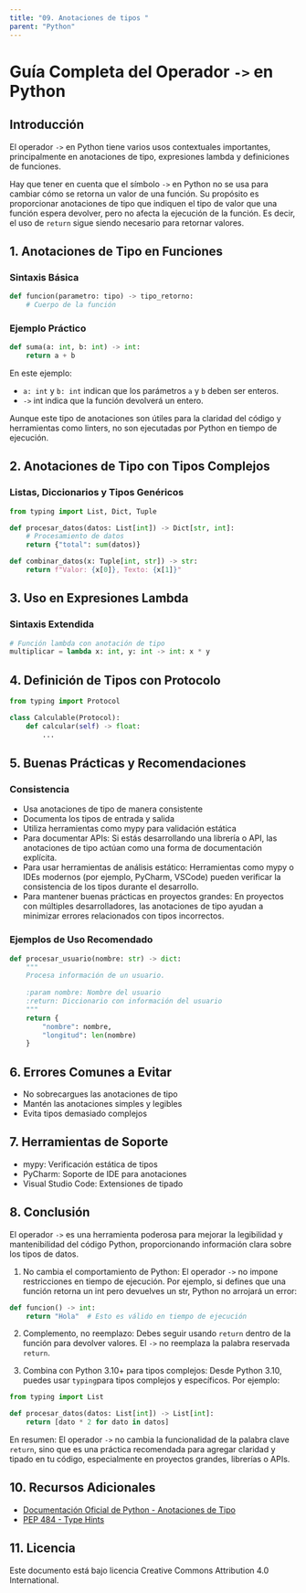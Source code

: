 ```yaml
---
title: "09. Anotaciones de tipos "
parent: "Python"
---
```



# Guía Completa del Operador `->` en Python

## Introducción
El operador `->` en Python tiene varios usos contextuales importantes, principalmente en anotaciones de tipo, expresiones lambda y definiciones de funciones.

Hay que tener en cuenta que el símbolo `->` en Python no se usa para cambiar cómo se retorna un valor de una función. Su propósito es proporcionar anotaciones de tipo que indiquen el tipo de valor que una función espera devolver, pero no afecta la ejecución de la función. Es decir, el uso de `return` sigue siendo necesario para retornar valores.

## 1. Anotaciones de Tipo en Funciones
### Sintaxis Básica
```python
def funcion(parametro: tipo) -> tipo_retorno:
    # Cuerpo de la función
```

### Ejemplo Práctico
```python
def suma(a: int, b: int) -> int:
    return a + b
```
En este ejemplo:

* `a: int` y `b: int` indican que los parámetros `a` y `b` deben ser enteros.
* `->` int indica que la función devolverá un entero.

Aunque este tipo de anotaciones son útiles para la claridad del código y herramientas como linters, no son ejecutadas por Python en tiempo de ejecución.


## 2. Anotaciones de Tipo con Tipos Complejos
### Listas, Diccionarios y Tipos Genéricos
```python
from typing import List, Dict, Tuple

def procesar_datos(datos: List[int]) -> Dict[str, int]:
    # Procesamiento de datos
    return {"total": sum(datos)}

def combinar_datos(x: Tuple[int, str]) -> str:
    return f"Valor: {x[0]}, Texto: {x[1]}"
```

## 3. Uso en Expresiones Lambda
### Sintaxis Extendida
```python
# Función lambda con anotación de tipo
multiplicar = lambda x: int, y: int -> int: x * y
```

## 4. Definición de Tipos con Protocolo
```python
from typing import Protocol

class Calculable(Protocol):
    def calcular(self) -> float:
        ...
```

## 5. Buenas Prácticas y Recomendaciones

### Consistencia
- Usa anotaciones de tipo de manera consistente
- Documenta los tipos de entrada y salida
- Utiliza herramientas como mypy para validación estática
- Para documentar APIs: Si estás desarrollando una librería o API, las anotaciones de tipo actúan como una forma de documentación explícita.
- Para usar herramientas de análisis estático: Herramientas como mypy o IDEs modernos (por ejemplo, PyCharm, VSCode) pueden verificar la consistencia de los tipos durante el desarrollo.
- Para mantener buenas prácticas en proyectos grandes: En proyectos con múltiples desarrolladores, las anotaciones de tipo ayudan a minimizar errores relacionados con tipos incorrectos.

### Ejemplos de Uso Recomendado
```python
def procesar_usuario(nombre: str) -> dict:
    """
    Procesa información de un usuario.
    
    :param nombre: Nombre del usuario
    :return: Diccionario con información del usuario
    """
    return {
        "nombre": nombre,
        "longitud": len(nombre)
    }
```

## 6. Errores Comunes a Evitar
- No sobrecargues las anotaciones de tipo
- Mantén las anotaciones simples y legibles
- Evita tipos demasiado complejos

## 7. Herramientas de Soporte
- mypy: Verificación estática de tipos
- PyCharm: Soporte de IDE para anotaciones
- Visual Studio Code: Extensiones de tipado

## 8. Conclusión
El operador `->` es una herramienta poderosa para mejorar la legibilidad y mantenibilidad del código Python, proporcionando información clara sobre los tipos de datos.

1. No cambia el comportamiento de Python: El operador `->` no impone restricciones en tiempo de ejecución. Por ejemplo, si defines que una función retorna un int pero devuelves un str, Python no arrojará un error:
```python
def funcion() -> int:
    return "Hola"  # Esto es válido en tiempo de ejecución
```
2. Complemento, no reemplazo: Debes seguir usando `return` dentro de la función para devolver valores. El `->` no reemplaza la palabra reservada `return`.

3. Combina con Python 3.10+ para tipos complejos: Desde Python 3.10, puedes usar `typing`para tipos complejos y específicos. Por ejemplo:
```python
from typing import List

def procesar_datos(datos: List[int]) -> List[int]:
    return [dato * 2 for dato in datos]
```
En resumen:
El operador `->` no cambia la funcionalidad de la palabra clave `return`, sino que es una práctica recomendada para agregar claridad y tipado en tu código, especialmente en proyectos grandes, librerías o APIs.

## 10. Recursos Adicionales
- [Documentación Oficial de Python - Anotaciones de Tipo](https://docs.python.org/3/library/typing.html)
- [PEP 484 - Type Hints](https://www.python.org/dev/peps/pep-0484/)

## 11. Licencia
Este documento está bajo licencia Creative Commons Attribution 4.0 International.

